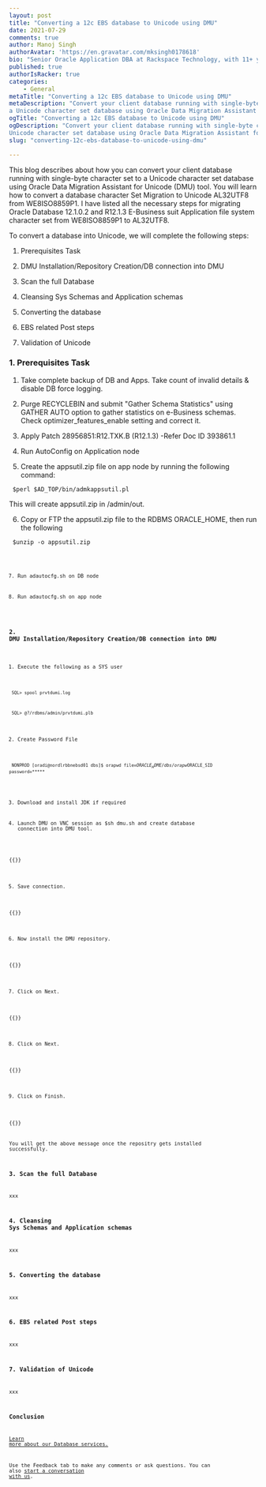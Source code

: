 ```yaml
---
layout: post
title: "Converting a 12c EBS database to Unicode using DMU"
date: 2021-07-29
comments: true
author: Manoj Singh
authorAvatar: 'https://en.gravatar.com/mksingh0178618'
bio: "Senior Oracle Application DBA at Rackspace Technology, with 11+ years of IT experience in Apps DBA/Cloud DBA/Database Architect/Middleware/Exadata as a IT Consultant."
published: true
authorIsRacker: true
categories:
    - General
metaTitle: "Converting a 12c EBS database to Unicode using DMU"
metaDescription: "Convert your client database running with single-byte character set to 
a Unicode character set database using Oracle Data Migration Assistant for Unicode (DMU) tool."
ogTitle: "Converting a 12c EBS database to Unicode using DMU"
ogDescription: "Convert your client database running with single-byte character set to a 
Unicode character set database using Oracle Data Migration Assistant for Unicode (DMU) tool."
slug: "converting-12c-ebs-database-to-unicode-using-dmu"

---
```


This blog describes about how you can convert your client database running with 
single-byte character set to a Unicode character set database using Oracle Data Migration 
Assistant for Unicode (DMU) tool. You will learn how to convert a database character Set 
Migration to Unicode AL32UTF8 from WE8ISO8859P1. I have listed all the necessary steps for 
migrating Oracle Database 12.1.0.2 and R12.1.3 E-Business suit Application file system 
character set from WE8ISO8859P1 to AL32UTF8. 

To convert a database into Unicode, we will complete the following steps:

1. Prerequisites Task

2. DMU Installation/Repository Creation/DB connection into DMU

3. Scan the full Database

4. Cleansing Sys Schemas and Application schemas

5. Converting the database

6. EBS related Post steps

7. Validation of Unicode


<!--more-->

### 1. Prerequisites Task

1. Take complete backup of DB and Apps. Take count of invalid details & disable DB force logging.

2. Purge RECYCLEBIN and submit "Gather Schema Statistics" using GATHER AUTO option to gather statistics on e-Business schemas.  Check optimizer_features_enable setting and correct it.

3. Apply Patch 28956851:R12.TXK.B (R12.1.3) -Refer Doc ID 393861.1

4. Run AutoConfig on Application node

5. Create the appsutil.zip file on app node by running the following command:

<code> $perl $AD_TOP/bin/admkappsutil.pl </code>

This will create appsutil.zip in /admin/out.

6. Copy or FTP the appsutil.zip file to the RDBMS ORACLE_HOME, then run the following

<code> $unzip -o appsutil.zip <code>

7. Run adautocfg.sh on DB node

8. Run adautocfg.sh on app node


### 2. DMU Installation/Repository Creation/DB connection into DMU

1. Execute the following as a SYS user

<code> SQL> spool prvtdumi.log </code>

<code> SQL> @?/rdbms/admin/prvtdumi.plb </code>

2. Create Password File 

<code> NONPROD [oradi@nordlrbbnebsd01 dbs]$ orapwd file=$ORACLE_HOME/dbs/orapw$ORACLE_SID password=***** </code>

3. Download and install JDK if required

4. Launch DMU on VNC session as $sh dmu.sh and create database connection into DMU tool.

{{<img src="Picture1.png" title="" alt="">}}

5. Save connection.

{{<img src="Picture2.png" title="" alt="">}}

6. Now install the DMU repository.

{{<img src="Picture3.png" title="" alt="">}}

7. Click on Next.

{{<img src="Picture4.png" title="" alt="">}}

8. Click on Next.

{{<img src="Picture5.png" title="" alt="">}}

9. Click on Finish.

{{<img src="Picture6.png" title="" alt="">}}

You will get the above message once the repositry gets installed successfully.

### 3. Scan the full Database

xxx

### 4. Cleansing Sys Schemas and Application schemas

xxx

### 5. Converting the database

xxx

### 6. EBS related Post steps

xxx

### 7. Validation of Unicode

xxx


### Conclusion

<a class="cta teal" id="cta" href="https://www.rackspace.com/data/databases">Learn more about our Database services.</a>

Use the Feedback tab to make any comments or ask questions. You can also
[start a conversation with us](https://www.rackspace.com/contact).
